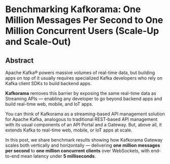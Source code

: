# Benchmarking Kafkorama: One Million Messages Per Second to One Million Concurrent Users (Scale-Up and Scale-Out)

## Abstract

Apache Kafka® powers massive volumes of real-time data, but building apps on top of it usually requires specialized Kafka developers who rely on Kafka client SDKs to build backend apps.

**Kafkorama** removes this barrier by exposing the same real-time data as Streaming APIs — enabling any developer to go beyond backend apps and build real-time web, mobile, and IoT apps.

You can think of Kafkorama as a streaming-based API management solution for Apache Kafka, analogous to traditional REST-based API management with its usual components of an API Portal and a Gateway. But, above all, it extends Kafka to real-time web, mobile, or IoT apps at scale.

In this post, we share benchmark results showing how Kafkorama Gateway scales both vertically and horizontally — delivering **one million messages per second** to **one million concurrent clients** over WebSockets, with end-to-end mean latency under **5 milliseconds**.

